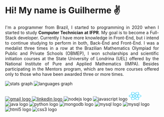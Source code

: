 <h1>Hi! My name is Guilherme ✌</h1>

<p align="justify">I'm a programmer from Brazil, I started to programming in 2020 when I started to study <b>Computer Technician at IFPR</b>. My goal is to become a Full-Stack developer. Currently I have more knowledge in Front-End, but i intend to continue studying to perform in both, Back-End and Front-End. I was a medalist three times in a row at the Brazilian Mathematics Olympiad for Public and Private Schools (OBMEP), I won scholarships and scientific initiation courses at the State University of Londrina (UEL) offered by the National Institute of Pure and Applied Mathematics (IMPA). Besides participating in the Mentors program, which are two more courses offered only to those who have been awarded three or more times.</p>

<div align="left">
  <img src="https://github-readme-stats.vercel.app/api?hide_title=false&hide_rank=false&show_icons=true&include_all_commits=true&count_private=true&disable_animations=false&theme=tokyonight&locale=en&hide_border=true&username=guilherme-mattos-conde" height="150" alt="stats graph"  />
  <img src="https://github-readme-stats.vercel.app/api/top-langs?username=guilherme-mattos-conde&theme=tokyonight&hide_border=true&langs_count=3" height="150" alt="languages graph"/>
</div>
<br/>
<div align="left">
  <a href="mailto:guimattos205@gmail.com" target="blank">
    <img src="https://img.shields.io/static/v1?message=Gmail&logo=gmail&label=&color=EA4335&logoColor=white&labelColor=&style=for-the-badge" height="30" alt="gmail logo"  />
  </a>
  <a href="https://www.linkedin.com/in/guilherme-mattos-conde/" target="blank">
    <img src="https://img.shields.io/static/v1?message=Linkedin&logo=linkedin&label=&color=0A66C2&logoColor=white&labelColor=&style=for-the-badge" height="30"  alt="linkedin logo"/>
  </a>
  <img src="https://cdn.jsdelivr.net/gh/devicons/devicon/icons/nodejs/nodejs-plain.svg" height="30" width="42" alt="nodejs logo"/>
  <img src="https://cdn.jsdelivr.net/gh/devicons/devicon/icons/javascript/javascript-plain.svg" height="30" width="42" alt="javascript logo"/>
  <img src="https://raw.githubusercontent.com/devicons/devicon/55609aa5bd817ff167afce0d965585c92040787a/icons/react/react-original.svg" height="30" width="42" alt="react native logo"/>
  <img src="https://cdn.jsdelivr.net/gh/devicons/devicon/icons/java/java-plain.svg" height="30" width="42" alt="java logo"/>
  <img src="https://cdn.jsdelivr.net/gh/devicons/devicon/icons/python/python-plain.svg" height="30" width="42" alt="python logo"/>
  <img src="https://cdn.jsdelivr.net/gh/devicons/devicon/icons/mongodb/mongodb-plain.svg" height="30" width="42" alt="mongodb logo"/>
  <img src="https://cdn.jsdelivr.net/gh/devicons/devicon/icons/sqlite/sqlite-plain.svg" height="30" width="42" alt="mysql logo"/>
  <img src="https://cdn.jsdelivr.net/gh/devicons/devicon/icons/mysql/mysql-plain.svg" height="30" width="42" alt="mysql logo"/>
  <img src="https://cdn.jsdelivr.net/gh/devicons/devicon/icons/html5/html5-plain.svg" height="30" width="42" alt="html5 logo"/>
  <img src="https://cdn.jsdelivr.net/gh/devicons/devicon/icons/css3/css3-plain.svg" height="30" width="42" alt="css3 logo"/>
</div>
